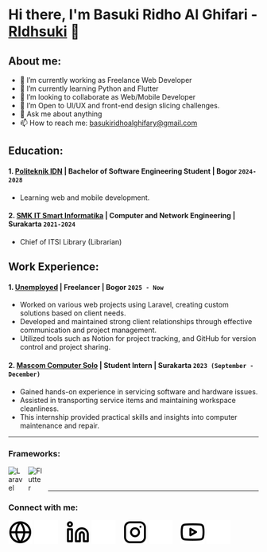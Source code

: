 # Hi there, I'm Basuki Ridho Al Ghifari - [RIdhsuki](https://www.instagram.com/basukiridhoal/) 👋
## About me:
- 🔭 I’m currently working as Freelance Web Developer
- 🌱 I’m currently learning Python and Flutter
- 👯 I’m looking to collaborate as Web/Mobile Developer
- 🤔 I’m Open to UI/UX and front-end design slicing challenges.
- 💬 Ask me about anything
- 📫 How to reach me: basukiridhoalghifary@gmail.com

## Education:

 #### 1. [Politeknik IDN](https://idn.ac.id/) | Bachelor of Software Engineering Student | Bogor `2024-2028`
   - Learning web and mobile development.
 #### 2. [SMK IT Smart Informatika](https://smkitsi.sch.id/) | Computer and Network Engineering | Surakarta `2021-2024`
   - Chief of ITSI Library (Librarian)

## Work Experience:
#### 1. [Unemployed](https://ridhsuki.my.id/) | Freelancer | Bogor `2025 - Now`
   - Worked on various web projects using Laravel, creating custom solutions based on client needs.
   - Developed and maintained strong client relationships through effective communication and project management.
   - Utilized tools such as Notion for project tracking, and GitHub for version control and project sharing.
#### 2. [Mascom Computer Solo](https://www.instagram.com/mascomkomputer/?hl=de) | Student Intern | Surakarta `2023 (September - December)`
   - Gained hands-on experience in servicing software and hardware issues. 
   - Assisted in transporting service items and maintaining workspace cleanliness.
   - This internship provided practical skills and insights into computer maintenance and repair.
---

### Frameworks:

[<img align="left" alt="Laravel" width="30px" src="https://cdn.jsdelivr.net/gh/devicons/devicon/icons/laravel/laravel-original.svg" style="padding-right:10px;" />][webdev]
[<img align="left" alt="Flutter" width="30px" src="https://cdn.jsdelivr.net/gh/devicons/devicon/icons/flutter/flutter-original.svg" style="padding-right:10px;" />][webdev]

<br />
<br />

---
### Connect with me:

[![website](./img/globe-light.svg)](https://ridhsuki.my.id/#gh-light-mode-only)
[![website](./img/globe-dark.svg)](https://ridhsuki.my.id/#gh-dark-mode-only)
&nbsp;&nbsp;
[![website](./img/linkedin-light.svg)](https://www.linkedin.com/in/basuki-ridho#gh-light-mode-only)
[![website](./img/linkedin-dark.svg)](https://www.linkedin.com/in/basuki-ridho#gh-dark-mode-only)
&nbsp;&nbsp;
[![website](./img/instagram-light.svg)](https://instagram.com/basukiridhoal?hl=de#gh-light-mode-only)
[![website](./img/instagram-dark.svg)](https://instagram.com/basukiridhoal?hl=de#gh-dark-mode-only)
&nbsp;&nbsp;
[![website](./img/youtube-light.svg)](https://www.youtube.com/@RIDHO_AG#gh-light-mode-only)
[![website](./img/youtube-dark.svg)](https://www.youtube.com/@RIDHO_AG#gh-dark-mode-only)


[webdev]: https://github.com/Ridhsuki/Ridhsuki/


<!---
Ridhsuki/Ridhsuki is a ✨ special ✨ repository because its `README.md` (this file) appears on your GitHub profile.
You can click the Preview link to take a look at your changes.

### Languages and Tools:

[<img align="left" alt="Laravel" width="30px" src="https://cdn.jsdelivr.net/gh/devicons/devicon/icons/laravel/laravel-original.svg" style="padding-right:10px;" />][webdev]
[<img align="left" alt="Flutter" width="30px" src="https://cdn.jsdelivr.net/gh/devicons/devicon/icons/flutter/flutter-original.svg" style="padding-right:10px;" />][webdev]
[<img align="left" alt="MySQL" width="30px" src="https://cdn.jsdelivr.net/gh/devicons/devicon/icons/mysql/mysql-original.svg" style="padding-right:10px;" />][webdev]
--->
